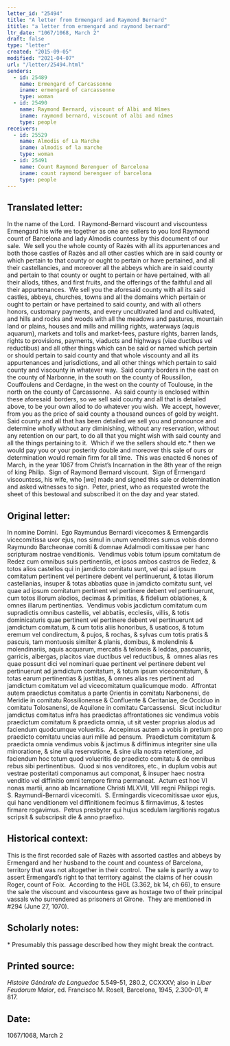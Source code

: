 ```yaml
---
letter_id: "25494"
title: "A letter from Ermengard and Raymond Bernard"
ititle: "a letter from ermengard and raymond bernard"
ltr_date: "1067/1068, March 2"
draft: false
type: "letter"
created: "2015-09-05"
modified: "2021-04-07"
url: "/letter/25494.html"
senders:
  - id: 25489
    name: Ermengard of Carcassonne
    iname: ermengard of carcassonne
    type: woman
  - id: 25490
    name: Raymond Bernard, viscount of Albi and Nîmes 
    iname: raymond bernard, viscount of albi and nîmes 
    type: people
receivers:
  - id: 25529
    name: Almodis of La Marche
    iname: almodis of la marche
    type: woman
  - id: 25491
    name: Count Raymond Berenguer of Barcelona
    iname: count raymond berenguer of barcelona
    type: people
---
```

<h2> Translated letter:</h2><p>In the name of the Lord.&nbsp; I Raymond-Bernard viscount and viscountess Ermengard his wife we together as one are sellers to you lord Raymond count of Barcelona and lady Almodis countess by this document of our sale.&nbsp; We sell you the whole county of Razès with all its appurtenances and both those castles of Razès and all other castles which are in said county or which pertain to that county or ought to pertain or have pertained, and all their castellancies, and moreover all the abbeys which are in said county and pertain to that county or ought to pertain or have pertained, with all their allods, tithes, and first fruits, and the offerings of the faithful and all their appurtenances.&nbsp; We sell you the aforesaid county with all its said castles, abbeys, churches, towns and all the domains which pertain or ought to pertain or have pertained to said county, and with all others honors, customary payments, and every uncultivated land and cultivated, and hills and rocks and woods with all the meadows and pastures, mountain land or plains, houses and mills and milling rights, waterways (aquis aquarum), markets and tolls and market-fees, pasture rights, barren lands, rights to provisions, payments, viaducts and highways (viae ductibus vel reductibus) and all other things which can be said or named which pertain or should pertain to said county and that whole viscounty and all its appurtenances and jurisdictions, and all other things which pertain to said county and viscounty in whatever way.&nbsp; Said county borders in the east on the county of Narbonne, in the south on the county of Roussillon, Couffoulens and Cerdagne, in the west on the county of Toulouse, in the north on the county of Carcassonne.&nbsp; As said county is enclosed within these aforesaid&nbsp; borders, so we sell said county and all that is detailed above, to be your own allod to do whatever you wish.&nbsp; We accept, however, from you as the price of said county a thousand ounces of gold by weight.&nbsp; Said county and all that has been detailed we sell you and pronounce and determine wholly without any diminishing, without any reservation, without any retention on our part, to do all that you might wish with said county and all the things pertaining to it.&nbsp; Which if we the sellers should etc.* then we would pay you or your posterity double and moreover this sale of ours or determination would remain firm for all time.&nbsp; This was enacted 6 nones of March, in the year 1067 from Christ’s Incarnation in the 8th year of the reign of king Philip.&nbsp; Sign of Raymond Bernard viscount.&nbsp; Sign of Ermengard viscountess, his wife, who [we] made and signed this sale or determination and asked witnesses to sign.&nbsp; Peter, priest, who as requested wrote the sheet of this bestowal and subscribed it on the day and year stated.&nbsp;</p><h2 class="mt-4"> Original letter:</h2><p>In nomine Domini. &nbsp;Ego Raymundus Bernardi vicecomes &amp; Ermengardis vicecomitissa uxor ejus, nos simul in unum venditores sumus vobis domno Raymundo Barcheonae comiti &amp; domnae Adalmodi comitissae per hanc scripturam nostrae venditionis.&nbsp; Vendimus vobis totum ipsum comitatum de Redez cum omnibus suis pertinentiis, et ipsos ambos castros de Redez, &amp; totos alios castellos qui in jamdicto comitatu sunt, vel qui ad ipsum comitatum pertinent vel pertinere debent vel pertinuerunt, &amp; totas illorum castellanias, insuper &amp; totas abbatias quae in jamdicto comitatu sunt, vel quae ad ipsum comitatum pertinent vel pertinere debent vel pertinuerunt, cum totos illorum alodios, decimas &amp; primitias, &amp; fidelium oblationes, &amp; omnes illarum pertinentias.&nbsp; Vendimus vobis jacdictum comitatum cum supradictis omnibus castellis, vel abbatiis, ecclesiis, villis, &amp; totis dominicaturis quae pertinent vel pertinere debent vel pertinuerunt ad jamdictum comitatum, &amp; cum totis aliis honoribus, &amp; usaticos, &amp; totum eremum vel condirectum, &amp; pujos, &amp; rochas, &amp; sylvas cum totis pratis &amp; pascuis, tam montuosis similter &amp; planis, domibus, &amp; molendinis &amp; molendinariis, aquis acquarum, mercatis &amp; teloneis &amp; leddas, pascuariis, garricis, albergas, placitos viae ductibus vel reductibus, &amp;&nbsp; omnes alias res quae possunt dici vel nominari quae pertinent vel pertinere debent vel pertinuerunt ad jamdictum comitatum, &amp; totum ipsum vicecomitatum, &amp; totas earum pertinentias &amp; justitias, &amp; omnes alias res pertinent ad jamdictum comitatum vel ad vicecomitatum qualicumque modo.&nbsp; Affrontat autem praedictus comitatus a parte Orientis in comitatu Narbonensi, de Meridie in comitatu Rossilionense &amp; Confluente &amp; Ceritaniae, de Occiduo in comitatu Tolosanensi, de Aquilone in comitatu Carcassensi.&nbsp; Sicut includitur jamdictus comitatus infra has praedictas affrontationes sic vendimus vobis praedictum comitatum &amp; praedicta omnia, ut sit vester proprius alodus ad faciendum quodcumque volueritis.&nbsp; Accepimus autem a vobis in pretium pro praedicto comitatu uncias auri mille ad pensum.&nbsp; Praedictum comitatum &amp; praedicta omnia vendimus vobis &amp; jactimus &amp; diffinimus integriter sine ulla minoratione, &amp; sine ulla reservatione, &amp; sine ulla nostra retentione, ad faciendum hoc totum quod volueritis de praedicto comitatu &amp; de omnibus rebus sibi pertinentibus. &nbsp;Quod si nos venditores, etc., in duplum vobis aut vestrae posteritati componamus aut componat, &amp; insuper haec nostra venditio vel diffinitio omni tempore firma permaneat.&nbsp; Actum est hoc VI nonas martii, anno ab Incarnatione Christi MLXVII, VIII regni Philippi regis.&nbsp; S. Raymundi-Bernardi vicecomiti.&nbsp; S. Ermingardis vicecomitissae uxor ejus, qui hanc venditionem vel diffinitionem fecimus &amp; firmavimus, &amp; testes firmare rogavimus.&nbsp; Petrus presbyter qui hujus scedulam largitionis rogatus scripsit &amp; subscripsit die &amp; anno praefixo.</p><h2 class="mt-4"> Historical context:</h2><p>This is the first recorded sale of Razès with assorted castles and abbeys by Ermengard and her husband to the count and countess of Barcelona, territory that was not altogether in their control.&nbsp; The sale is partly a way to assert Ermengard’s right to that territory against the claims of her cousin Roger, count of Foix.&nbsp; According to the HGL (3.362, bk 14, ch 66), to ensure the sale the viscount and viscountess gave as hostage two of their principal vassals who surrendered as prisoners at Girone.&nbsp; They are mentioned in #294 (June 27, 1070).&nbsp;</p><h2 class="mt-4"> Scholarly notes:</h2><p>*&nbsp;Presumably this passage described how they might break the contract.&nbsp;&nbsp;</p><h2 class="mt-4"> Printed source:</h2><p><i>Histoire Générale de Languedoc</i> 5.549-51, 280.2, CCXXXV; also in <i>Liber Feudorum Maior</i>, ed. Francisco M. Rosell, Barcelona, 1945, 2.300-01, # 817.&nbsp;&nbsp;</p><h2 class="mt-4"> Date:</h2>1067/1068, March 2